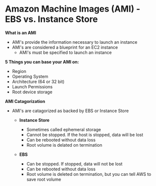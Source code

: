 # Amazon Machine Images (AMI) - EBS vs. Instance Store

**What is an AMI**

- AMI's provide the information necessary to launch an instance
- AMI's are considered a blueprint for an EC2 instance
  - AMI's must be specified to launch an instance

**5 Things you can base your AMI on:**

- Region
- Operating System
- Architecture (64 or 32 bit)
- Launch Permissions
- Root device storage

**AMI Catagorization**

- AMI's are catagorized as backed by EBS or Instance Store

  - **Instance Store**

    - Sometimes called ephemeral storage
    - Cannot be stopped. If the host is stopped, data will be lost
    - Can be rebooted without data loss
    - Root volume is delated on termination

  - **EBS**
    - Can be stopped. If stopped, data will not be lost
    - Can be rebooted without data loss
    - Root volume is deleted on termination, but you can tell AWS to save root volume
